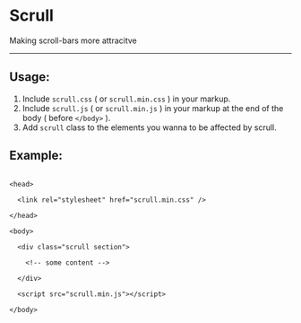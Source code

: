 # Scrull

Making scroll-bars more attracitve

___

## Usage:

1. Include `scrull.css` ( or `scrull.min.css` ) in your markup.
2. Include `scrull.js` ( or `scrull.min.js` ) in your markup at the end of the body ( before `</body>` ).
3. Add `scrull` class to the elements you wanna to be affected by scrull.

## Example:

```

<head>

  <link rel="stylesheet" href="scrull.min.css" />

</head>

<body>

  <div class="scrull section">
  
    <!-- some content -->
  
  </div>
  
  <script src="scrull.min.js"></script>
  
</body>

```
